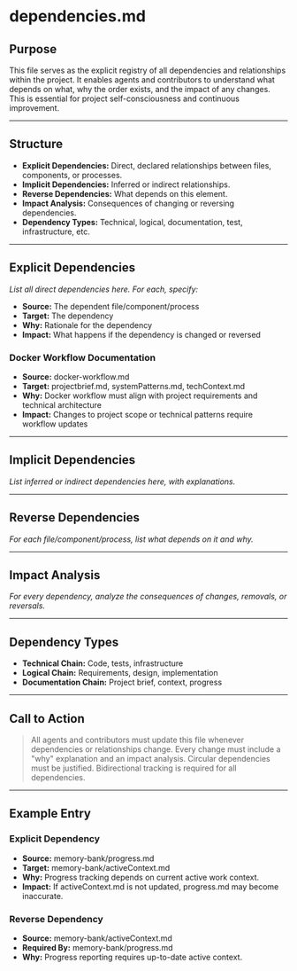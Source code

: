 # dependencies.md

## Purpose

This file serves as the explicit registry of all dependencies and relationships within the project. It enables agents and contributors to understand what depends on what, why the order exists, and the impact of any changes. This is essential for project self-consciousness and continuous improvement.

---

## Structure

- **Explicit Dependencies:** Direct, declared relationships between files, components, or processes.
- **Implicit Dependencies:** Inferred or indirect relationships.
- **Reverse Dependencies:** What depends on this element.
- **Impact Analysis:** Consequences of changing or reversing dependencies.
- **Dependency Types:** Technical, logical, documentation, test, infrastructure, etc.

---

## Explicit Dependencies

_List all direct dependencies here. For each, specify:_
- **Source:** The dependent file/component/process
- **Target:** The dependency
- **Why:** Rationale for the dependency
- **Impact:** What happens if the dependency is changed or reversed

### Docker Workflow Documentation
- **Source:** docker-workflow.md
- **Target:** projectbrief.md, systemPatterns.md, techContext.md
- **Why:** Docker workflow must align with project requirements and technical architecture
- **Impact:** Changes to project scope or technical patterns require workflow updates

---

## Implicit Dependencies

_List inferred or indirect dependencies here, with explanations._

---

## Reverse Dependencies

_For each file/component/process, list what depends on it and why._

---

## Impact Analysis

_For every dependency, analyze the consequences of changes, removals, or reversals._

---

## Dependency Types

- **Technical Chain:** Code, tests, infrastructure
- **Logical Chain:** Requirements, design, implementation
- **Documentation Chain:** Project brief, context, progress

---

## Call to Action

> All agents and contributors must update this file whenever dependencies or relationships change. Every change must include a "why" explanation and an impact analysis. Circular dependencies must be justified. Bidirectional tracking is required for all dependencies.

---

## Example Entry

### Explicit Dependency

- **Source:** memory-bank/progress.md
- **Target:** memory-bank/activeContext.md
- **Why:** Progress tracking depends on current active work context.
- **Impact:** If activeContext.md is not updated, progress.md may become inaccurate.

### Reverse Dependency

- **Source:** memory-bank/activeContext.md
- **Required By:** memory-bank/progress.md
- **Why:** Progress reporting requires up-to-date active context.
